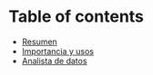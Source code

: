 # Table of contents

* [Resumen](README.md)
* [Importancia y usos](importancia-y-usos.md)
* [Analista de datos](analista-de-datos.md)
